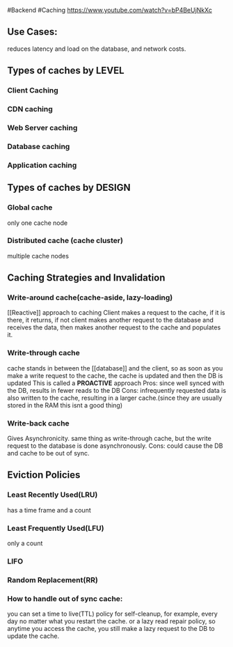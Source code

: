 #Backend #Caching
https://www.youtube.com/watch?v=bP4BeUjNkXc

## Use Cases:
reduces latency and load on the database, and network costs.

## Types of caches by LEVEL
### Client Caching
### CDN caching
### Web Server caching
### Database caching
### Application caching

## Types of caches by DESIGN
### Global cache
only one cache node
### Distributed cache (cache cluster)
multiple cache nodes


## Caching Strategies and Invalidation
### Write-around cache(cache-aside, lazy-loading)
[[Reactive]] approach to caching
Client makes a request to the cache, if it is there, it returns, if not client makes another request to the database and receives the data, then makes another request to the cache and populates it.
### Write-through cache

cache stands in between the [[database]] and the client, so as soon as you make a write request to the cache, the cache is updated and then the DB is updated
This is called a **PROACTIVE** approach
Pros:
	since well synced with the DB, results in fewer reads to the DB
Cons:
	infrequently requested data is also written to the cache, resulting in a larger cache.(since they are usually stored in the RAM this isnt a good thing)

### Write-back cache
Gives Asynchronicity. same thing as write-through cache, but the write request to the database is done asynchronously.
Cons:
	could cause the DB and cache to be out of sync. 

## Eviction Policies
### Least Recently Used(LRU)
has a time frame and a count
### Least Frequently Used(LFU)
only a count
### LIFO
### Random Replacement(RR)

### How to handle out of sync cache:
you can set a time to live(TTL) policy for self-cleanup, for example, every day no matter what you restart the cache. 
or a lazy read repair policy, so anytime you access the cache, you still make a lazy request to the DB to update the cache. 
